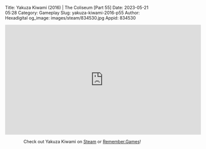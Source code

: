 Title: Yakuza Kiwami (2016) | The Coliseum [Part 55]
Date: 2023-05-21 05:28
Category: Gameplay
Slug: yakuza-kiwami-2016-p55
Author: Hexadigital
og_image: images/steam/834530.jpg
Appid: 834530

<center><iframe src="https://www.youtube.com/embed/JqD44C4RJkM?feature=oembed" allow="accelerometer; autoplay; encrypted-media; gyroscope; picture-in-picture" width="640" height="360" frameborder="0"></iframe>

Check out Yakuza Kiwami on [Steam](https://store.steampowered.com/app/834530/?curator_clanid=34633900) or [Remember.Games](https://remember.games/game/342/)!</center>